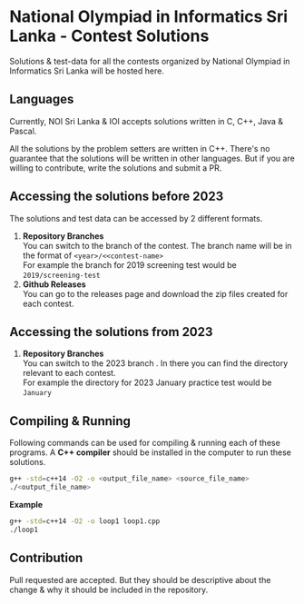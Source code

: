 # National Olympiad in Informatics Sri Lanka - Contest Solutions

Solutions & test-data for all the contests organized by National Olympiad in Informatics Sri Lanka will be hosted here. 

## Languages

Currently, NOI Sri Lanka & IOI accepts solutions written in C, C++, Java & Pascal.  
  
All the solutions by the problem setters are written in C++. 
There's no guarantee that the solutions will be written in other languages. 
But if you are willing to contribute, write the solutions and submit a PR.

## Accessing the solutions before 2023

The solutions and test data can be accessed by 2 different formats.
1. **Repository Branches**  
    You can switch to the branch of the contest.
    The branch name will be in the format of ``<year>/<<contest-name>``   
    For example the branch for 2019 screening test would be ``2019/screening-test``  
2. **Github Releases**  
    You can go to the releases page and download the zip files created for each contest.

## Accessing the solutions from 2023
1. **Repository Branches**  
    You can switch to the 2023 branch .
    In there you can find the directory relevant to each contest.  
    For example the directory  for 2023 January practice test would be ``January``  

## Compiling & Running

Following commands can be used for compiling & running each of these programs. A **C++ compiler** should be installed 
in the computer to run these solutions.

```bash
g++ -std=c++14 -O2 -o <output_file_name> <source_file_name>
./<output_file_name>
```

**Example**

```bash
g++ -std=c++14 -O2 -o loop1 loop1.cpp
./loop1
```

## Contribution

Pull requested are accepted. But they should be descriptive about the change & why it should be included in the 
repository.
